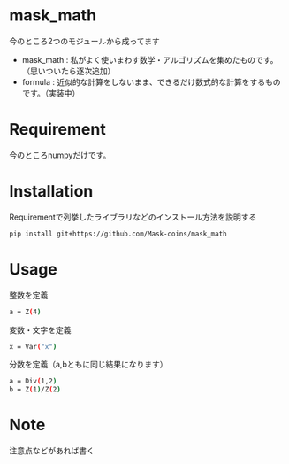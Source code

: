 
# mask_math

今のところ2つのモジュールから成ってます

* mask_math : 私がよく使いまわす数学・アルゴリズムを集めたものです。（思いついたら逐次追加）
* formula : 近似的な計算をしないまま、できるだけ数式的な計算をするものです。（実装中）

# Requirement

今のところnumpyだけです。

# Installation

Requirementで列挙したライブラリなどのインストール方法を説明する

```bash
pip install git+https://github.com/Mask-coins/mask_math
```

# Usage


整数を定義
```bash
a = Z(4)
```

変数・文字を定義
```bash
x = Var("x")
```
分数を定義（a,bともに同じ結果になります）
```bash
a = Div(1,2)
b = Z(1)/Z(2)
```

# Note

注意点などがあれば書く

